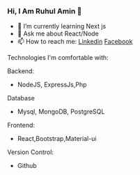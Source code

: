 ### Hi, I Am Ruhul Amin 👋

- 🌱 I’m currently learning Next js
- 💬 Ask me about React/Node
- 📫 How to reach me: [Linkedin](https://www.linkedin.com/in/amin-ruhul/) [Facebook](https://www.facebook.com/ruhulaminraseel/)

Technologies I'm comfortable with:

Backend:
- NodeJS, ExpressJs,Php

Database
- Mysql, MongoDB, PostgreSQL

Frontend:
- React,Bootstrap,Material-ui

Version Control:
- Github
